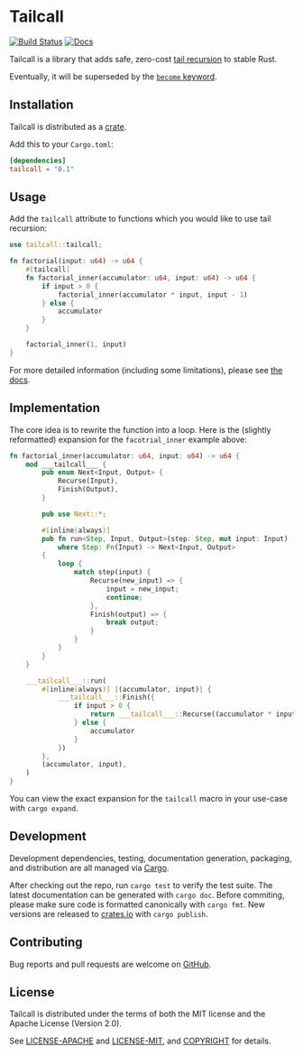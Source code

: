 # Tailcall

[![Build Status](https://travis-ci.org/alecdotninja/tailcall.svg?branch=master)](https://travis-ci.org/alecdotninja/tailcall)
[![Docs](https://docs.rs/tailcall/badge.svg)](https://docs.rs/tailcall)

Tailcall is a library that adds safe, zero-cost [tail recursion](https://en.wikipedia.org/wiki/Tail_call) to stable Rust.

Eventually, it will be superseded by the [`become` keyword](https://internals.rust-lang.org/t/pre-rfc-explicit-proper-tail-calls/3797/16).

## Installation

Tailcall is distributed as a [crate](https://crates.io/crates/tailcall).

Add this to your `Cargo.toml`:

```toml
[dependencies]
tailcall = "0.1"
```

## Usage

Add the `tailcall` attribute to functions which you would like to use tail recursion:

```rust
use tailcall::tailcall;

fn factorial(input: u64) -> u64 {
    #[tailcall]
    fn factorial_inner(accumulator: u64, input: u64) -> u64 {
        if input > 0 {
            factorial_inner(accumulator * input, input - 1)
        } else {
            accumulator
        }
    }

    factorial_inner(1, input)
}
```

For more detailed information (including some limitations), please see [the docs](https://docs.rs/tailcall).

## Implementation

The core idea is to rewrite the function into a loop. Here is the (slightly reformatted) expansion for the `facotrial_inner` example above:

```rust
fn factorial_inner(accumulator: u64, input: u64) -> u64 {
    mod ___tailcall___ {
        pub enum Next<Input, Output> {
            Recurse(Input),
            Finish(Output),
        }

        pub use Next::*;

        #[inline(always)]
        pub fn run<Step, Input, Output>(step: Step, mut input: Input) -> Output
            where Step: Fn(Input) -> Next<Input, Output>
        {
            loop {
                match step(input) {
                    Recurse(new_input) => {
                        input = new_input;
                        continue;
                    },
                    Finish(output) => {
                        break output;
                    }
                }
            }
        }
    }

    ___tailcall___::run(
        #[inline(always)] |(accumulator, input)| {
            ___tailcall___::Finish({
                if input > 0 {
                    return ___tailcall___::Recurse((accumulator * input, input - 1))
                } else {
                    accumulator
                }
            })
        },
        (accumulator, input),
    )
}
```

You can view the exact expansion for the `tailcall` macro in your use-case with `cargo expand`.

## Development

Development dependencies, testing, documentation generation, packaging, and distribution are all managed via [Cargo](https://doc.rust-lang.org/cargo/getting-started/installation.html).

After checking out the repo, run `cargo test` to verify the test suite.
The latest documentation can be generated with `cargo doc`.
Before commiting, please make sure code is formatted canonically with `cargo fmt`.
New versions are released to [crates.io](https://crates.io/crates/tailcall) with `cargo publish`.

## Contributing

Bug reports and pull requests are welcome on [GitHub](https://github.com/alecdotninja/tailcall).

## License

Tailcall is distributed under the terms of both the MIT license and the Apache License (Version 2.0).

See [LICENSE-APACHE](LICENSE-APACHE) and [LICENSE-MIT](LICENSE-MIT), and [COPYRIGHT](COPYRIGHT) for details.
